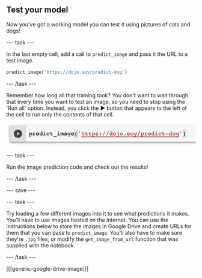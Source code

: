 ## Test your model

Now you've got a working model you can test it using pictures of cats and dogs!

--- task ---

In the last empty cell, add a call to `predict_image` and pass it the URL to a test image.

```python
predict_image('https://dojo.soy/predict-dog')
```

--- /task ---

Remember how long all that training took? You don't want to wait through that every time you want to test an image, so you need to stop using the 'Run all' option. Instead, you click the ▶ button that appears to the left of the cell to run only the contents of that cell.

![The call to predict_image in a cell, with the ▶ button visible to the left of it.](images/run_cell.png)

--- task ---

Run the image prediction code and check out the results!

--- /task ---

--- save ---

--- task ---

Try loading a few different images into it to see what predictions it makes. You'll have to use images hosted on the internet. You can use the instructions below to store the images in Google Drive and create URLs for them that you can pass to `predict_image`.
You'll also have to make sure they're `.jpg` files, or modify the `get_image_from_url` function that was supplied with the notebook.

--- /task ---

[[[generic-google-drive-image]]]